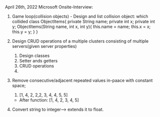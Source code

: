 April 26th, 2022 Microsoft Onsite-Interview:

1. Game loop(collision objects) - Design and list collision object: which collided 
 class  ObjectItems{
        private String name;
        private int x;
        private int y;
         ObjectItems(String name, int x, int y){
            this.name = name;
            this.x = x;
            this.y = y;
        }
    }

2. Design CRUD operations of a multiple  clusters consisting of multiple servers(given server properties)
    1. Design classes
    2. Setter ands getters
    3. CRUD operations
    4. 


3. Remove consecutive/adjacent  repeated values in-paace with constant space; 
    1. [1, 4, 2, 2,2, 3, 4, 4, 5, 5]
      - After function: [1, 4, 2, 3, 4, 5]
4. Convert  string to integer—> extends it to float.
